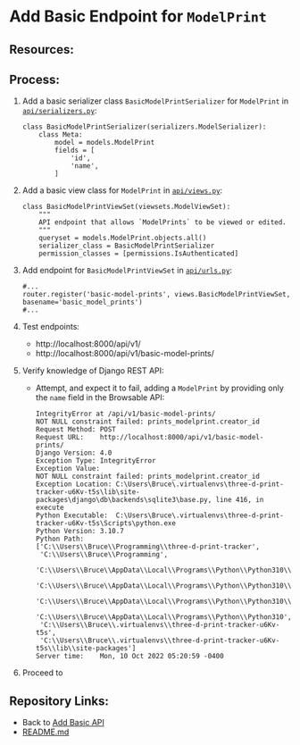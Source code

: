 # Add Basic Endpoint for `ModelPrint`

## Resources:

## Process:

1. Add a basic serializer class `BasicModelPrintSerializer` for `ModelPrint` in [`api/serializers.py`](../api/serializers.py):
    ```
    class BasicModelPrintSerializer(serializers.ModelSerializer):
        class Meta:
            model = models.ModelPrint
            fields = [
                'id',
                'name',
            ]
    ```

1. Add a basic view class for `ModelPrint` in [`api/views.py`](../api/views.py):
    ```
    class BasicModelPrintViewSet(viewsets.ModelViewSet):
        """
        API endpoint that allows `ModelPrints` to be viewed or edited.
        """
        queryset = models.ModelPrint.objects.all()
        serializer_class = BasicModelPrintSerializer
        permission_classes = [permissions.IsAuthenticated]
    ```

1. Add endpoint for `BasicModelPrintViewSet` in [`api/urls.py`](../api/urls.py):
    ```
    #...
    router.register('basic-model-prints', views.BasicModelPrintViewSet, basename='basic_model_prints')
    #...
    ```

1. Test endpoints:
    * http://localhost:8000/api/v1/
    * http://localhost:8000/api/v1/basic-model-prints/

1. Verify knowledge of Django REST API:
    * Attempt, and expect it to fail, adding a `ModelPrint` by providing only the `name` field in the Browsable API:
        ```
        IntegrityError at /api/v1/basic-model-prints/
        NOT NULL constraint failed: prints_modelprint.creator_id
        Request Method:	POST
        Request URL:	http://localhost:8000/api/v1/basic-model-prints/
        Django Version:	4.0
        Exception Type:	IntegrityError
        Exception Value:	
        NOT NULL constraint failed: prints_modelprint.creator_id
        Exception Location:	C:\Users\Bruce\.virtualenvs\three-d-print-tracker-u6Kv-t5s\lib\site-packages\django\db\backends\sqlite3\base.py, line 416, in execute
        Python Executable:	C:\Users\Bruce\.virtualenvs\three-d-print-tracker-u6Kv-t5s\Scripts\python.exe
        Python Version:	3.10.7
        Python Path:	
        ['C:\\Users\\Bruce\\Programming\\three-d-print-tracker',
         'C:\\Users\\Bruce\\Programming',
         'C:\\Users\\Bruce\\AppData\\Local\\Programs\\Python\\Python310\\python310.zip',
         'C:\\Users\\Bruce\\AppData\\Local\\Programs\\Python\\Python310\\DLLs',
         'C:\\Users\\Bruce\\AppData\\Local\\Programs\\Python\\Python310\\lib',
         'C:\\Users\\Bruce\\AppData\\Local\\Programs\\Python\\Python310',
         'C:\\Users\\Bruce\\.virtualenvs\\three-d-print-tracker-u6Kv-t5s',
         'C:\\Users\\Bruce\\.virtualenvs\\three-d-print-tracker-u6Kv-t5s\\lib\\site-packages']
        Server time:	Mon, 10 Oct 2022 05:20:59 -0400
        ```




1. Proceed to []()

## Repository Links:
* Back to [Add Basic API](./18_add_basic_api.md)
* [README.md](../README.md)